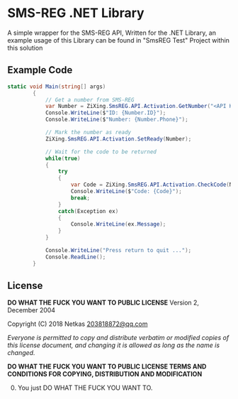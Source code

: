 # SMS-REG .NET Library

A simple wrapper for the SMS-REG API, Written for the .NET Library, an example usage of this Library can be found in "SmsREG Test" Project within this solution


## Example Code
```c#
static void Main(string[] args)
        {
            // Get a number from SMS-REG
            var Number = ZiXing.SmsREG.API.Activation.GetNumber("<API KEY>", ZiXing.SmsREG.Service.Telegram, ZiXing.SmsREG.Country.Russia);
            Console.WriteLine($"ID: {Number.ID}");
            Console.WriteLine($"Number: {Number.Phone}");

            // Mark the number as ready
            ZiXing.SmsREG.API.Activation.SetReady(Number);

            // Wait for the code to be returned
            while(true)
            {
                try
                {
                    var Code = ZiXing.SmsREG.API.Activation.CheckCode(Number);
                    Console.WriteLine($"Code: {Code}");
                    break;
                }
                catch(Exception ex)
                {
                    Console.WriteLine(ex.Message);
                }
            }

            Console.WriteLine("Press return to quit ...");
            Console.ReadLine();
        }
```

## License 

**DO WHAT THE FUCK YOU WANT TO PUBLIC LICENSE** Version 2, December 2004 


 Copyright (C) 2018 Netkas <203818872@qq.com> 


*Everyone is permitted to copy and distribute verbatim or modified copies of this license document, and changing it is allowed as long  as the name is changed.* 

**DO WHAT THE FUCK YOU WANT TO PUBLIC LICENSE TERMS AND CONDITIONS FOR COPYING, DISTRIBUTION AND MODIFICATION** 

  0. You just DO WHAT THE FUCK YOU WANT TO.